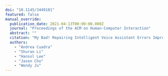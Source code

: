 ```yaml
---
doi: "10.1145/3449101"
featured: false
manual_override:
  publication_date: 2021-04-13T00:00:00.000Z
  journal: "Proceedings of the ACM on Human-Computer Interaction"
  abstract: ""
  citation: "My Bad! Repairing Intelligent Voice Assistant Errors Improves Interaction (2021)"
  authors:
    - "Andrea Cuadra"
    - "Shuran Li"
    - "Hansol Lee"
    - "Jason Cho"
    - "Wendy Ju"
---
```


<!-- You can add additional content about this publication here if needed -->
